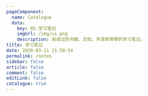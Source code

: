 ```yaml
---
pageComponent: 
  name: Catalogue
  data: 
    key: 05.学习笔记
    imgUrl: /img/ui.png
    description: 阅读过的书籍、文档、开源库等等的学习笔记。
title: 学习笔记
date: 2020-03-11 21:50:54
permalink: /notes
sidebar: false
article: false
comment: false
editLink: false
catalogue: true
---
```

